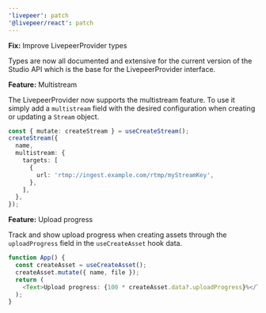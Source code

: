 ```yaml
---
'livepeer': patch
'@livepeer/react': patch
---
```


**Fix:** Improve LivepeerProvider types

Types are now all documented and extensive for the current version of the Studio
API which is the base for the LivepeerProvider interface.

**Feature:** Multistream

The LivepeerProvider now supports the multistream feature. To use it simply add
a `multistream` field with the desired configuration when creating or updating a
`Stream` object.

```typescript
const { mutate: createStream } = useCreateStream();
createStream({
  name,
  multistream: {
    targets: [
      {
        url: 'rtmp://ingest.example.com/rtmp/myStreamKey',
      },
    ],
  },
});
```

**Feature:** Upload progress

Track and show upload progress when creating assets through the `uploadProgress`
field in the `useCreateAsset` hook data.

```typescript
function App() {
  const createAsset = useCreateAsset();
  createAsset.mutate({ name, file });
  return (
    <Text>Upload progress: {100 * createAsset.data?.uploadProgress}%</Text>
  );
}
```
